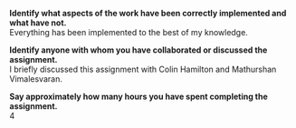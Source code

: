 **Identify what aspects of the work have been correctly implemented and what have not.**  
Everything has been implemented to the best of my knowledge.

**Identify anyone with whom you have collaborated or discussed the assignment.**  
I briefly discussed this assignment with Colin Hamilton and Mathurshan Vimalesvaran.

**Say approximately how many hours you have spent completing the assignment.**  
4
